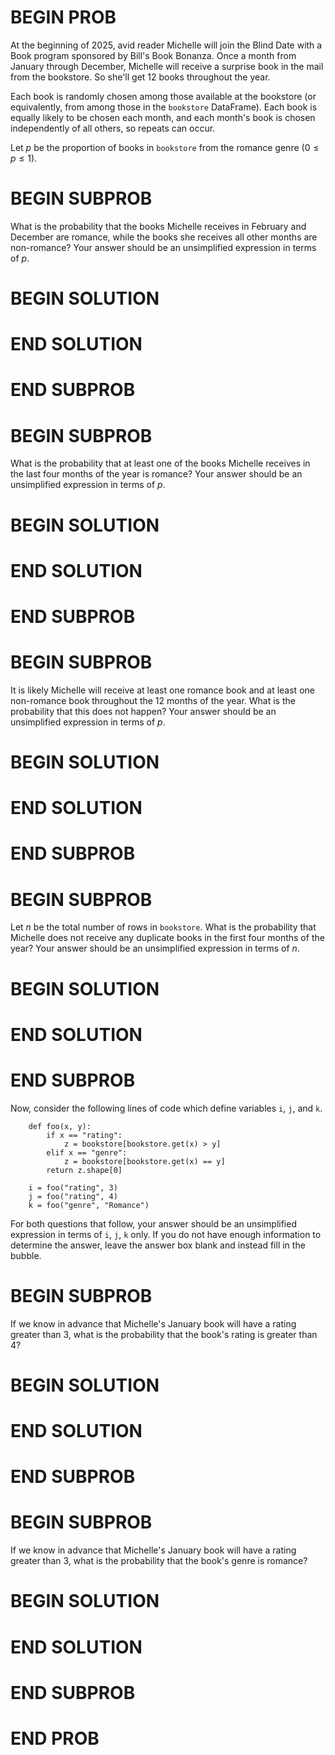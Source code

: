 # BEGIN PROB

At the beginning of 2025, avid reader Michelle will join the Blind Date
with a Book program sponsored by Bill's Book Bonanza. Once a month from
January through December, Michelle will receive a surprise book in the
mail from the bookstore. So she'll get 12 books throughout the year.

Each book is randomly chosen among those available at the bookstore (or
equivalently, from among those in the `bookstore` DataFrame). Each book
is equally likely to be chosen each month, and each month's book is
chosen independently of all others, so repeats can occur.

Let $p$ be the proportion of books in `bookstore` from the romance genre
($0 \leq p \leq 1$).

# BEGIN SUBPROB

What is the probability that the books Michelle receives in February and
December are romance, while the books she receives all other months are
non-romance? Your answer should be an unsimplified expression in terms
of $p$.

# BEGIN SOLUTION

# END SOLUTION

# END SUBPROB

# BEGIN SUBPROB

What is the probability that at least one of the books Michelle receives
in the last four months of the year is romance? Your answer should be an
unsimplified expression in terms of $p$.

# BEGIN SOLUTION

# END SOLUTION

# END SUBPROB

# BEGIN SUBPROB

It is likely Michelle will receive at least one romance book and at
least one non-romance book throughout the 12 months of the year. What is
the probability that this does not happen? Your answer should be an
unsimplified expression in terms of $p$.

# BEGIN SOLUTION

# END SOLUTION

# END SUBPROB

# BEGIN SUBPROB

Let $n$ be the total number of rows in `bookstore`. What is the
probability that Michelle does not receive any duplicate books in the
first four months of the year? Your answer should be an unsimplified
expression in terms of $n$.

# BEGIN SOLUTION

# END SOLUTION

# END SUBPROB

Now, consider the following lines of code which define variables `i`,
`j`, and `k`.

        def foo(x, y):
            if x == "rating":
                z = bookstore[bookstore.get(x) > y]
            elif x == "genre":
                z = bookstore[bookstore.get(x) == y]
            return z.shape[0]

        i = foo("rating", 3)
        j = foo("rating", 4)
        k = foo("genre", "Romance")

For both questions that follow, your answer should be an unsimplified
expression in terms of `i`, `j`, `k` only. If you do not have enough
information to determine the answer, leave the answer box blank and
instead fill in the bubble.

# BEGIN SUBPROB

If we know in advance that Michelle's January book will have a rating
greater than 3, what is the probability that the book's rating is
greater than 4?

# BEGIN SOLUTION

# END SOLUTION

# END SUBPROB

# BEGIN SUBPROB

If we know in advance that Michelle's January book will have a rating
greater than 3, what is the probability that the book's genre is
romance?

# BEGIN SOLUTION

# END SOLUTION

# END SUBPROB

# END PROB